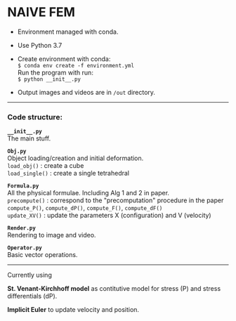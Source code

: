 # NAIVE FEM

- Environment managed with conda.

- Use Python 3.7

- Create environment with conda:  
  `$ conda env create -f environment.yml`  
  Run the program with run:  
  `$ python __init__.py`

- Output images and videos are in `/out` directory.

---

### Code structure:

**`__init__.py`**  
The main stuff.

**`Obj.py`**  
Object loading/creation and initial deformation.  
`load_obj()` : create a cube  
`load_single()` : create a single tetrahedral

**`Formula.py`**  
All the physical formulae. Including Alg 1 and 2 in paper.  
`precompute()` : correspond to the "precomputation" procedure in the paper  
`compute_P()`, 
`compute_dP()`,
`compute_F()`,
`compute_dF()`  
`update_XV()` : update the parameters X (configuration) and V (velocity)

**`Render.py`**  
Rendering to image and video.

**`Operator.py`**  
Basic vector operations.


---


Currently using 

**St. Venant-Kirchhoff model** as contitutive model for stress (P) and stress differentials (dP).

**Implicit Euler** to update velocity and position.


